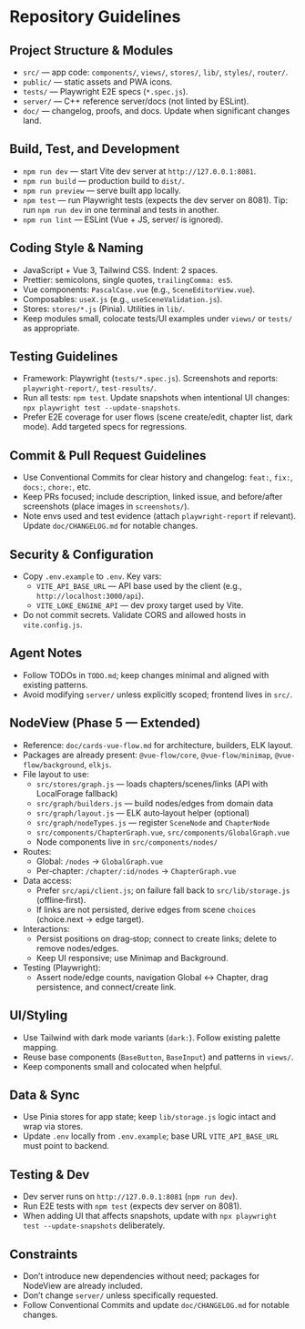# Repository Guidelines

## Project Structure & Modules
- `src/` — app code: `components/`, `views/`, `stores/`, `lib/`, `styles/`, `router/`.
- `public/` — static assets and PWA icons.
- `tests/` — Playwright E2E specs (`*.spec.js`).
- `server/` — C++ reference server/docs (not linted by ESLint).
- `doc/` — changelog, proofs, and docs. Update when significant changes land.

## Build, Test, and Development
- `npm run dev` — start Vite dev server at `http://127.0.0.1:8081`.
- `npm run build` — production build to `dist/`.
- `npm run preview` — serve built app locally.
- `npm test` — run Playwright tests (expects the dev server on 8081). Tip: run `npm run dev` in one terminal and tests in another.
- `npm run lint` — ESLint (Vue + JS, server/ is ignored).

## Coding Style & Naming
- JavaScript + Vue 3, Tailwind CSS. Indent: 2 spaces.
- Prettier: semicolons, single quotes, `trailingComma: es5`.
- Vue components: `PascalCase.vue` (e.g., `SceneEditorView.vue`).
- Composables: `useX.js` (e.g., `useSceneValidation.js`).
- Stores: `stores/*.js` (Pinia). Utilities in `lib/`.
- Keep modules small, colocate tests/UI examples under `views/` or `tests/` as appropriate.

## Testing Guidelines
- Framework: Playwright (`tests/*.spec.js`). Screenshots and reports: `playwright-report/`, `test-results/`.
- Run all tests: `npm test`. Update snapshots when intentional UI changes: `npx playwright test --update-snapshots`.
- Prefer E2E coverage for user flows (scene create/edit, chapter list, dark mode). Add targeted specs for regressions.

## Commit & Pull Request Guidelines
- Use Conventional Commits for clear history and changelog: `feat:`, `fix:`, `docs:`, `chore:`, etc.
- Keep PRs focused; include description, linked issue, and before/after screenshots (place images in `screenshots/`).
- Note envs used and test evidence (attach `playwright-report` if relevant). Update `doc/CHANGELOG.md` for notable changes.

## Security & Configuration
- Copy `.env.example` to `.env`. Key vars:
  - `VITE_API_BASE_URL` — API base used by the client (e.g., `http://localhost:3000/api`).
  - `VITE_LOKE_ENGINE_API` — dev proxy target used by Vite.
- Do not commit secrets. Validate CORS and allowed hosts in `vite.config.js`.

## Agent Notes
- Follow TODOs in `TODO.md`; keep changes minimal and aligned with existing patterns.
- Avoid modifying `server/` unless explicitly scoped; frontend lives in `src/`.

## NodeView (Phase 5 — Extended)
- Reference: `doc/cards-vue-flow.md` for architecture, builders, ELK layout.
- Packages are already present: `@vue-flow/core`, `@vue-flow/minimap`, `@vue-flow/background`, `elkjs`.
- File layout to use:
  - `src/stores/graph.js` — loads chapters/scenes/links (API with LocalForage fallback)
  - `src/graph/builders.js` — build nodes/edges from domain data
  - `src/graph/layout.js` — ELK auto‑layout helper (optional)
  - `src/graph/nodeTypes.js` — register `SceneNode` and `ChapterNode`
  - `src/components/ChapterGraph.vue`, `src/components/GlobalGraph.vue`
  - Node components live in `src/components/nodes/`
- Routes:
  - Global: `/nodes` → `GlobalGraph.vue`
  - Per‑chapter: `/chapter/:id/nodes` → `ChapterGraph.vue`
- Data access:
  - Prefer `src/api/client.js`; on failure fall back to `src/lib/storage.js` (offline‑first).
  - If links are not persisted, derive edges from scene `choices` (choice.next → edge target).
- Interactions:
  - Persist positions on drag‑stop; connect to create links; delete to remove nodes/edges.
  - Keep UI responsive; use Minimap and Background.
- Testing (Playwright):
  - Assert node/edge counts, navigation Global ↔ Chapter, drag persistence, and connect/create link.

## UI/Styling
- Use Tailwind with dark mode variants (`dark:`). Follow existing palette mapping.
- Reuse base components (`BaseButton`, `BaseInput`) and patterns in `views/`.
- Keep components small and colocated when helpful.

## Data & Sync
- Use Pinia stores for app state; keep `lib/storage.js` logic intact and wrap via stores.
- Update `.env` locally from `.env.example`; base URL `VITE_API_BASE_URL` must point to backend.

## Testing & Dev
- Dev server runs on `http://127.0.0.1:8081` (`npm run dev`).
- Run E2E tests with `npm test` (expects dev server on 8081).
- When adding UI that affects snapshots, update with `npx playwright test --update-snapshots` deliberately.

## Constraints
- Don’t introduce new dependencies without need; packages for NodeView are already included.
- Don’t change `server/` unless specifically requested.
- Follow Conventional Commits and update `doc/CHANGELOG.md` for notable changes.
